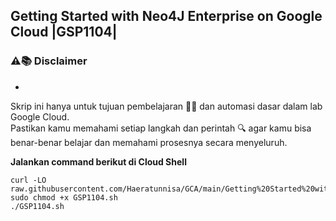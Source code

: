 **Getting Started with Neo4J Enterprise on Google Cloud |GSP1104|**
---
### ⚠️📚 Disclaimer
-

Skrip ini hanya untuk tujuan pembelajaran 🧑‍🎓 dan automasi dasar dalam lab Google Cloud.  
Pastikan kamu memahami setiap langkah dan perintah 🔍 agar kamu bisa benar-benar belajar dan memahami prosesnya secara menyeluruh.

**Jalankan command berikut di Cloud Shell**
```
curl -LO raw.githubusercontent.com/Haeratunnisa/GCA/main/Getting%20Started%20with%20Neo4J%20Enterprise%20on%20Google%20Cloud/GSP1104.sh
sudo chmod +x GSP1104.sh
./GSP1104.sh
